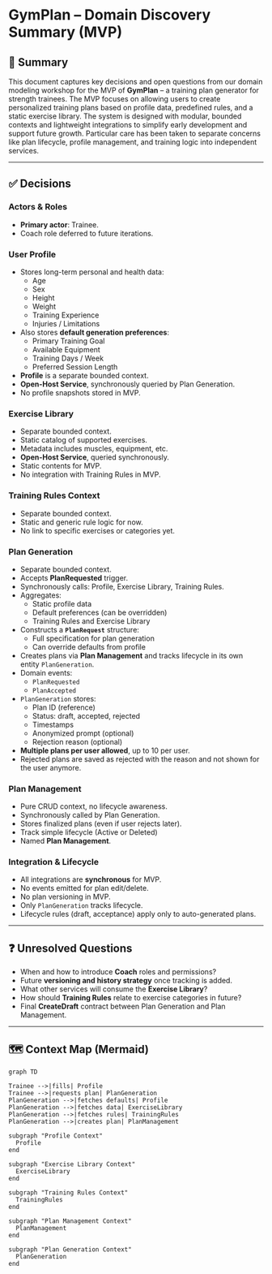 # GymPlan – Domain Discovery Summary (MVP)

## 🧾 Summary

This document captures key decisions and open questions from our domain modeling workshop for the MVP of **GymPlan** – a training plan generator for strength trainees. The MVP focuses on allowing users to create personalized training plans based on profile data, predefined rules, and a static exercise library. The system is designed with modular, bounded contexts and lightweight integrations to simplify early development and support future growth. Particular care has been taken to separate concerns like plan lifecycle, profile management, and training logic into independent services.

---

## ✅ Decisions

### Actors & Roles
- **Primary actor**: Trainee.
- Coach role deferred to future iterations.

### User Profile
- Stores long-term personal and health data:
  - Age
  - Sex
  - Height
  - Weight
  - Training Experience
  - Injuries / Limitations
- Also stores **default generation preferences**:
  - Primary Training Goal
  - Available Equipment
  - Training Days / Week
  - Preferred Session Length
- **Profile** is a separate bounded context.
- **Open-Host Service**, synchronously queried by Plan Generation.
- No profile snapshots stored in MVP.

### Exercise Library
- Separate bounded context.
- Static catalog of supported exercises.
- Metadata includes muscles, equipment, etc.
- **Open-Host Service**, queried synchronously.
- Static contents for MVP.
- No integration with Training Rules in MVP.

### Training Rules Context
- Separate bounded context.
- Static and generic rule logic for now.
- No link to specific exercises or categories yet.

### Plan Generation
- Separate bounded context.
- Accepts **PlanRequested** trigger.
- Synchronously calls: Profile, Exercise Library, Training Rules.
- Aggregates:
  - Static profile data
  - Default preferences (can be overridden)
  - Training Rules and Exercise Library
- Constructs a **`PlanRequest`** structure:
  - Full specification for plan generation
  - Can override defaults from profile
- Creates plans via **Plan Management** and tracks lifecycle in its own entity `PlanGeneration`.
- Domain events:
  - `PlanRequested`
  - `PlanAccepted`
- `PlanGeneration` stores:
  - Plan ID (reference)
  - Status: draft, accepted, rejected
  - Timestamps
  - Anonymized prompt (optional)
  - Rejection reason (optional)
- **Multiple plans per user allowed**, up to 10 per user.
- Rejected plans are saved as rejected with the reason and not shown for the user anymore.

### Plan Management
- Pure CRUD context, no lifecycle awareness.
- Synchronously called by Plan Generation.
- Stores finalized plans (even if user rejects later).
- Track simple lifecycle (Active or Deleted)
- Named **Plan Management**.

### Integration & Lifecycle
- All integrations are **synchronous** for MVP.
- No events emitted for plan edit/delete.
- No plan versioning in MVP.
- Only `PlanGeneration` tracks lifecycle.
- Lifecycle rules (draft, acceptance) apply only to auto-generated plans.

---

## ❓ Unresolved Questions

- When and how to introduce **Coach** roles and permissions?
- Future **versioning and history strategy** once tracking is added.
- What other services will consume the **Exercise Library**?
- How should **Training Rules** relate to exercise categories in future?
- Final **CreateDraft** contract between Plan Generation and Plan Management.

---

## 🗺️ Context Map (Mermaid)

```mermaid
graph TD

Trainee -->|fills| Profile
Trainee -->|requests plan| PlanGeneration
PlanGeneration -->|fetches defaults| Profile
PlanGeneration -->|fetches data| ExerciseLibrary
PlanGeneration -->|fetches rules| TrainingRules
PlanGeneration -->|creates plan| PlanManagement

subgraph "Profile Context"
  Profile
end

subgraph "Exercise Library Context"
  ExerciseLibrary
end

subgraph "Training Rules Context"
  TrainingRules
end

subgraph "Plan Management Context"
  PlanManagement
end

subgraph "Plan Generation Context"
  PlanGeneration
end
